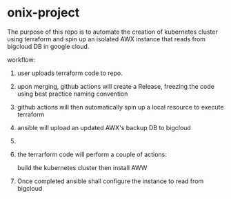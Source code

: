 # onix-project

The purpose of this repo is to automate the creation of kubernetes cluster using terraform and spin up an isolated AWX instance that reads from bigcloud DB in google cloud.

workflow:

1. user uploads terraform code to repo.
2. upon merging, github actions will create a Release, freezing the code using best practice naming convention
3. github actions will then automatically spin up a local resource to execute terraform
4. ansible will upload an updated AWX's backup DB to bigcloud
5. 
6. the terrarform code will perform a couple of actions:

   build the kubernetes cluster then install AWW
7. Once completed ansible shall configure the instance to read from bigcloud
